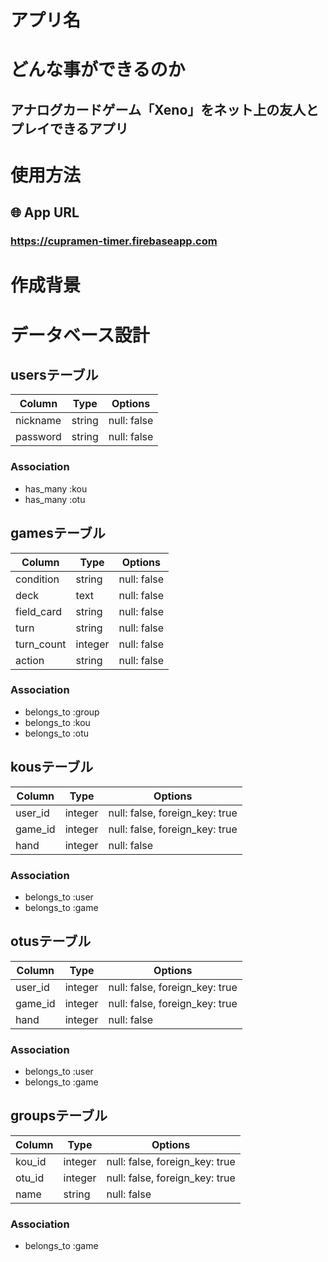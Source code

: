 # アプリ名
# どんな事ができるのか
## アナログカードゲーム「Xeno」をネット上の友人とプレイできるアプリ
# 使用方法
## 🌐 App URL

### **https://cupramen-timer.firebaseapp.com**  
# 作成背景
# 



# データベース設計

## usersテーブル
|Column|Type|Options|
|------|----|-------|
|nickname|string|null: false|
|password|string|null: false|
### Association
- has_many :kou
- has_many :otu

## gamesテーブル
|Column|Type|Options|
|------|----|-------|
|condition|string|null: false|
|deck|text|null: false|
|field_card|string|null: false|
|turn|string|null: false|
|turn_count|integer|null: false|
|action|string|null: false|
### Association
- belongs_to :group
- belongs_to :kou
- belongs_to :otu

## kousテーブル
|Column|Type|Options|
|------|----|-------|
|user_id|integer|null: false, foreign_key: true|
|game_id|integer|null: false, foreign_key: true|
|hand|integer|null: false|
### Association
- belongs_to :user
- belongs_to :game

## otusテーブル
|Column|Type|Options|
|------|----|-------|
|user_id|integer|null: false, foreign_key: true|
|game_id|integer|null: false, foreign_key: true|
|hand|integer|null: false|
### Association
- belongs_to :user
- belongs_to :game

## groupsテーブル
|Column|Type|Options|
|------|----|-------|
|kou_id|integer|null: false, foreign_key: true|
|otu_id|integer|null: false, foreign_key: true|
|name|string|null: false|
### Association
- belongs_to :game
